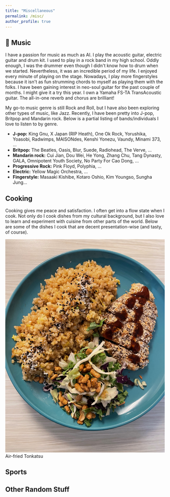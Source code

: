 ```yaml
---
title: "Miscellaneous"
permalink: /misc/
author_profile: true
---
```


## 🎼 Music ##
I have a passion for music as much as AI. I play the acoustic guitar, electric guitar and drum kit. I used to play in a rock band in my high school. Oddly enough, I was the drummer even though I didn't know how to drum when we started. Nevertheless, it was an incredible period of my life. I enjoyed every minute of playing on the stage. Nowadays, I play more fingerstyles because it isn't as fun strumming chords to myself as playing them with the folks. I have been gaining interest in neo-soul guitar for the past couple of months. I might give it a try this year. I own a Yamaha FS-TA TransAcoustic guitar. The all-in-one reverb and chorus are brilliant!

My go-to music genre is still Rock and Roll, but I have also been exploring other types of music, like Jazz. Recently, I have been pretty into J-pop, Britpop and Mandarin rock. Below is a partial listing of bands/individuals I love to listen to by genre.

- **J-pop:** King Gnu, X Japan (RIP Heath), One Ok Rock, Yorushika, Yoasobi, Radwimps, MAISONdes, Kenshi Yonezu, Vaundy, Minami 373, ...
- **Britpop:** The Beatles, Oasis, Blur, Suede, Radiohead, The Verve, ...
- **Mandarin rock:** Cui Jian, Dou Wei, He Yong, Zhang Chu, Tang Dynasty, GALA, Omnipotent Youth Society, No Party For Cao Dong, ...
- **Progressive Rock:** Pink Floyd, Polyphia, ...
- **Electric:** Yellow Magic Orchestra, ...
- **Fingerstyle:** Masaaki Kishibe, Kotaro Oshio, Kim Youngso, Sungha Jung...


## Cooking ##
Cooking gives me peace and satisfaction. I often get into a flow state when I cook. Not only do I cook dishes from my cultural background, but I also love to learn and experiment with cuisine from other parts of the world. Below are some of the dishes I cook that are decent presentation-wise (and tasty, of course).

![Tonkatsu](../images/tonkatsu.jpeg)
Air-fried Tonkatsu
## Sports ##

## Other Random Stuff ##